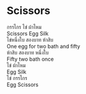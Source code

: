 # Scissors
กรรไกร ไข่ ผ้าไหม   
Scissors Egg Silk   
ไข่หนึ่งใบ สองบาท ห้าสิบ    
One egg for two bath and fifty    
ห้าสิบ สองบาท หนึ่งใบ   
Fifty two bath once   
ไข่ ผ้าไหม    
Egg Silk    
ไข่ กรรไกร    
Egg Scissors    
